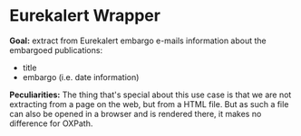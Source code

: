 # Eurekalert Wrapper

**Goal:** extract from Eurekalert embargo e-mails information about the embargoed publications:
*   title
*   embargo (i.e. date information)

**Peculiarities:** The thing that's special about this use case is that we are not extracting from a page on the web, but from a HTML file. But as such a file can also be opened in a browser and is rendered there, it makes no difference for OXPath.
